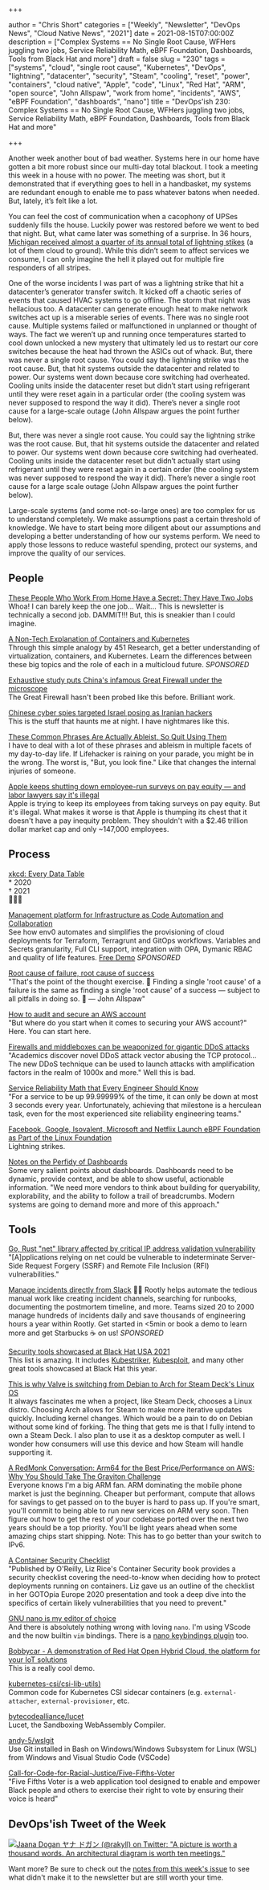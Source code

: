 +++

author = "Chris Short"
categories = ["Weekly", "Newsletter", "DevOps News", "Cloud Native News", "2021"]
date = 2021-08-15T07:00:00Z
description = ["Complex Systems == No Single Root Cause, WFHers juggling two jobs, Service Reliability Math, eBPF Foundation, Dashboards, Tools from Black Hat and more"]
draft = false
slug = "230"
tags = ["systems", "cloud", "single root cause", "Kubernetes", "DevOps", "lightning", "datacenter", "security", "Steam", "cooling", "reset", "power", "containers", "cloud native", "Apple", "code", "Linux", "Red Hat", "ARM", "open source", "John Allspaw", "work from home", "incidents", "AWS", "eBPF Foundation", "dashboards", "nano"]
title = "DevOps'ish 230: Complex Systems == No Single Root Cause, WFHers juggling two jobs, Service Reliability Math, eBPF Foundation, Dashboards, Tools from Black Hat and more"

+++

Another week another bout of bad weather. Systems here in our home have gotten a bit more robust since our multi-day total blackout. I took a meeting this week in a house with no power. The meeting was short, but it demonstrated that if everything goes to hell in a handbasket, my systems are redundant enough to enable me to pass whatever batons when needed. But, lately, it’s felt like a lot.

You can feel the cost of communication when a cacophony of UPSes suddenly fills the house. Luckily power was restored before we went to bed that night. But, what came later was something of a surprise. In 36 hours, [Michigan received almost a quarter of its annual total of lightning stikes](https://www.mlive.com/whitecaps/2021/08/you-wont-believe-how-many-lightning-strikes-occurred-over-michigan-on-wednesday-and-thursday.html) (a lot of them cloud to ground). While this didn’t seem to affect services we consume, I can only imagine the hell it played out for multiple fire responders of all stripes.

One of the worse incidents I was part of was a lightning strike that hit a datacenter’s generator transfer switch. It kicked off a chaotic series of events that caused HVAC systems to go offline. The storm that night was hellacious too. A datacenter can generate enough heat to make network switches act up is a miserable series of events. There was no single root cause. Multiple systems failed or malfunctioned in unplanned or thought of ways. The fact we weren’t up and running once temperatures started to cool down unlocked a new mystery that ultimately led us to restart our core switches because the heat had thrown the ASICs out of whack. But, there was never a single root cause. You could say the lightning strike was the root cause. But, that hit systems outside the datacenter and related to power. Our systems went down because core switching had overheated. Cooling units inside the datacenter reset but didn’t start using refrigerant until they were reset again in a particular order (the cooling system was never supposed to respond the way it did). There’s never a single root cause for a large-scale outage (John Allspaw argues the point further below).

But, there was never a single root cause. You could say the lightning strike was the root cause. But, that hit systems outside the datacenter and related to power. Our systems went down because core switching had overheated. Cooling units inside the datacenter reset but didn’t actually start using refrigerant until they were reset again in a certain order (the cooling system was never supposed to respond the way it did). There’s never a single root cause for a large scale outage (John Allspaw argues the point further below).

Large-scale systems (and some not-so-large ones) are too complex for us to understand completely. We make assumptions past a certain threshold of knowledge. We have to start being more diligent about our assumptions and developing a better understanding of how our systems perform. We need to apply those lessons to reduce wasteful spending, protect our systems, and improve the quality of our services.

## People

[These People Who Work From Home Have a Secret: They Have Two Jobs](https://www.wsj.com/articles/these-people-who-work-from-home-have-a-secret-they-have-two-jobs-11628866529?mod=djemalertNEWS)  
Whoa! I can barely keep the one job... Wait... This is newsletter is technically a second job. DAMMIT!!! But, this is sneakier than I could imagine.

[A Non-Tech Explanation of Containers and Kubernetes](https://www.linode.com/content/non-tech-explanation-of-containers-and-kubernetes/?utm_source=devopsish&utm_medium=newsletter_sponsorship&utm_campaign=newsletter_sponsorship-devopsish-kubernetes&utm_content=&utm_term=)  
Through this simple analogy by 451 Research, get a better understanding of virtualization, containers, and Kubernetes. Learn the differences between these big topics and the role of each in a multicloud future. *SPONSORED*

[Exhaustive study puts China's infamous Great Firewall under the microscope](https://portswigger.net/daily-swig/exhaustive-study-puts-chinas-infamous-great-firewall-under-the-microscope)  
The Great Firewall hasn't been probed like this before. Brilliant work.

[Chinese cyber spies targeted Israel posing as Iranian hackers](https://therecord.media/chinese-cyber-spies-targeted-israel-posing-as-iranian-hackers/)  
This is the stuff that haunts me at night. I have nightmares like this.

[These Common Phrases Are Actually Ableist, So Quit Using Them](https://lifehacker.com/these-common-phrases-are-actually-ableist-so-quit-usin-1847473756)  
I have to deal with a lot of these phrases and ableism in multiple facets of my day-to-day life. If Lifehacker is raining on your parade, you might be in the wrong. The worst is, "But, you look fine." Like that changes the internal injuries of someone.

[Apple keeps shutting down employee-run surveys on pay equity — and labor lawyers say it's illegal](https://www.theverge.com/2021/8/9/22609687/apple-pay-equity-employee-surveys-protected-activity)  
Apple is trying to keep its employees from taking surveys on pay equity. But it's illegal. What makes it worse is that Apple is thumping its chest that it doesn't have a pay inequity problem. They shouldn't with a $2.46 trillion dollar market cap and only ~147,000 employees.

## Process

[xkcd: Every Data Table](https://xkcd.com/2502/)  
\* 2020  
† 2021  
🤣🤣🤣

[Management platform for Infrastructure as Code Automation and Collaboration](https://app.env0.com/login?utm_campaign=devopsish&utm_source=nativeads&utm_medium=newsletter)  
See how env0 automates and simplifies the provisioning of cloud deployments for Terraform, Terragrunt and GitOps workflows. Variables and Secrets granularity, Full CLI support, integration with OPA, Dymanic RBAC and quality of life features. [Free Demo](https://app.env0.com/login?utm_campaign=devopsish&utm_source=nativeads&utm_medium=newsletter) *SPONSORED*

[Root cause of failure, root cause of success](https://surfingcomplexity.blog/2021/08/13/root-cause-of-failure-root-cause-of-success/)  
"That's the point of the thought exercise. 🙂 Finding a single 'root cause' of a failure is the same as finding a single 'root cause' of a success — subject to all pitfalls in doing so. 🙂 — John Allspaw"

[How to audit and secure an AWS account](https://acloudguru.com/blog/engineering/how-to-audit-and-secure-an-aws-account)  
"But where do you start when it comes to securing your AWS account?" Here. You can start here.

[Firewalls and middleboxes can be weaponized for gigantic DDoS attacks](https://therecord.media/firewalls-and-middleboxes-can-be-weaponized-for-gigantic-ddos-attacks/)  
"Academics discover novel DDoS attack vector abusing the TCP protocol... The new DDoS technique can be used to launch attacks with amplification factors in the realm of 1000x and more." Well this is bad.

[Service Reliability Math that Every Engineer Should Know](https://matt-rickard.com/service-reliability-math-that-every-engineer-should-know/)  
"For a service to be up 99.99999% of the time, it can only be down at most 3 seconds every year. Unfortunately, achieving that milestone is a herculean task, even for the most experienced site reliability engineering teams."

[Facebook, Google, Isovalent, Microsoft and Netflix Launch eBPF Foundation as Part of the Linux Foundation](https://www.linuxfoundation.org/press-release/facebook-google-isovalent-microsoft-and-netflix-launch-ebpf-foundation-as-part-of-the-linux-foundation/)  
Lightning strikes.

[Notes on the Perfidy of Dashboards](https://charity.wtf/2021/08/09/notes-on-the-perfidy-of-dashboards/)  
Some very salient points about dashboards. Dashboards need to be dynamic, provide context, and be able to show useful, actionable information. "We need more vendors to think about building for queryability, explorability, and the ability to follow a trail of breadcrumbs. Modern systems are going to demand more and more of this approach."

## Tools

[Go, Rust "net" library affected by critical IP address validation vulnerability](https://www.bleepingcomputer.com/news/security/go-rust-net-library-affected-by-critical-ip-address-validation-vulnerability/)  
"[A]pplications relying on net could be vulnerable to indeterminate Server-Side Request Forgery (SSRF) and Remote File Inclusion (RFI) vulnerabilities."

[Manage incidents directly from Slack](https://consuming-macrospore.herokuapp.com/b?y=49q24eh2c4r3ce1gcoo3echi65h62opj74rjcdpic9ij6e3571im4dpocch2o8ji48t24q3keho76ehf5tp6urrkdhsisqbf5svnat3dbtpmutbicdijqrj5etpmopbkehin49j1dlo3mtbkdlfmqpb4d5qmqfb4clr6us3jd5pmg8g=) 🧑‍🚒
Rootly helps automate the tedious manual work like creating incident channels, searching for runbooks, documenting the postmortem timeline, and more. Teams sized 20 to 2000 manage hundreds of incidents daily and save thousands of engineering hours a year within Rootly. Get started in <5min or book a demo to learn more and get Starbucks ☕ on us! *SPONSORED*

[Security tools showcased at Black Hat USA 2021](https://therecord.media/security-tools-showcased-at-black-hat-usa-2021/)  
This list is amazing. It includes [Kubestriker](https://github.com/vchinnipilli/kubestriker), [Kubesploit](https://github.com/cyberark/kubesploit), and many other great tools showcased at Black Hat this year.


[This is why Valve is switching from Debian to Arch for Steam Deck's Linux OS](https://www.pcgamer.com/this-is-why-valve-is-switching-from-debian-to-arch-for-steam-decks-linux-os/)  
It always fascinates me when a project, like Steam Deck, chooses a Linux distro. Choosing Arch allows for Steam to make more iterative updates quickly. Including kernel changes. Which would be a pain to do on Debian without some kind of forking. The thing that gets me is that I fully intend to own a Steam Deck. I also plan to use it as a desktop computer as well. I wonder how consumers will use this device and how Steam will handle supporting it.

[A RedMonk Conversation: Arm64 for the Best Price/Performance on AWS: Why You Should Take The Graviton Challenge](https://redmonk.com/jgovernor/2021/08/09/a-redmonk-conversation-arm64-for-the-best-price-performance-on-aws-why-you-should-take-the-graviton-challenge/)  
Everyone knows I'm a big ARM fan. ARM dominating the mobile phone market is just the beginning. Cheaper but performant, compute that allows for savings to get passed on to the buyer is hard to pass up. If you're smart, you'll commit to being able to run new services on ARM very soon. Then figure out how to get the rest of your codebase ported over the next two years should be a top priority. You'll be light years ahead when some amazing chips start shipping. Note: This has to go better than your switch to IPv6.

[A Container Security Checklist](https://gotopia.tech/articles/container-security-checklist)  
"Published by O'Reilly, Liz Rice's Container Security book provides a security checklist covering the need-to-know when deciding how to protect deployments running on containers. Liz gave us an outline of the checklist in her GOTOpia Europe 2020 presentation and took a deep dive into the specifics of certain likely vulnerabilities that you need to prevent."

[GNU nano is my editor of choice](https://ariadne.space/2021/08/13/gnu-nano-is-my-editor-of-choice/)  
And there is absolutely nothing wrong with loving `nano`. I'm using VScode and the now builtin `vim` bindings. There is a [nano keybindings plugin](https://marketplace.visualstudio.com/items?itemName=rkevin.nano-keybindings) too.

[Bobbycar - A demonstration of Red Hat Open Hybrid Cloud, the platform for your IoT solutions](https://www.youtube.com/watch?v=_AbADA9G9O4)  
This is a really cool demo.

[kubernetes-csi/csi-lib-utils)](https://github.com/kubernetes-csi/csi-lib-utils)  
Common code for Kubernetes CSI sidecar containers (e.g. `external-attacher`, `external-provisioner`, etc.

[bytecodealliance/lucet](https://github.com/bytecodealliance/lucet)  
Lucet, the Sandboxing WebAssembly Compiler.

[andy-5/wslgit](https://github.com/andy-5/wslgit)  
Use Git installed in Bash on Windows/Windows Subsystem for Linux (WSL) from Windows and Visual Studio Code (VSCode)

[Call-for-Code-for-Racial-Justice/Five-Fifths-Voter](https://github.com/Call-for-Code-for-Racial-Justice/Five-Fifths-Voter)  
"Five Fifths Voter is a web application tool designed to enable and empower Black people and others to exercise their right to vote by ensuring their voice is heard"

## DevOps'ish Tweet of the Week

[![Jaana Dogan ヤナ ドガン (@rakyll) on Twitter: "A picture is worth a thousand words. An architectural diagram is worth ten meetings."](/images/230-devopsish-tweet-of-the-week.png)](https://twitter.com/rakyll/status/1425249619450023936)

Want more? Be sure to check out the [notes from this week's issue](https://devopsish.com/230/notes/) to see what didn't make it to the newsletter but are still worth your time.
